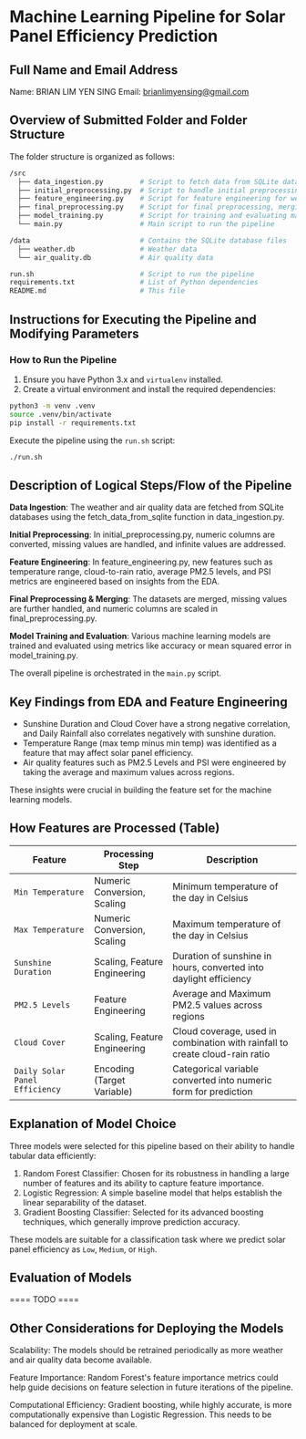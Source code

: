 # Machine Learning Pipeline for Solar Panel Efficiency Prediction

## Full Name and Email Address

Name: BRIAN LIM YEN SING
Email: brianlimyensing@gmail.com

## Overview of Submitted Folder and Folder Structure

The folder structure is organized as follows:

```bash
/src
  ├── data_ingestion.py         # Script to fetch data from SQLite databases
  ├── initial_preprocessing.py  # Script to handle initial preprocessing like missing value handling and numeric conversion
  ├── feature_engineering.py    # Script for feature engineering for weather and air quality data
  ├── final_preprocessing.py    # Script for final preprocessing, merging, and splitting
  ├── model_training.py         # Script for training and evaluating machine learning models
  └── main.py                   # Main script to run the pipeline

/data                           # Contains the SQLite database files
  ├── weather.db                # Weather data
  └── air_quality.db            # Air quality data

run.sh                          # Script to run the pipeline
requirements.txt                # List of Python dependencies
README.md                       # This file
```

## Instructions for Executing the Pipeline and Modifying Parameters

### How to Run the Pipeline
1. Ensure you have Python 3.x and `virtualenv` installed.
2. Create a virtual environment and install the required dependencies:

```bash
python3 -m venv .venv
source .venv/bin/activate
pip install -r requirements.txt
```

Execute the pipeline using the `run.sh` script:

```bash
./run.sh
```

## Description of Logical Steps/Flow of the Pipeline

**Data Ingestion**: The weather and air quality data are fetched from SQLite databases using the fetch_data_from_sqlite function in data_ingestion.py.

**Initial Preprocessing**: In initial_preprocessing.py, numeric columns are converted, missing values are handled, and infinite values are addressed.

**Feature Engineering**: In feature_engineering.py, new features such as temperature range, cloud-to-rain ratio, average PM2.5 levels, and PSI metrics are engineered based on insights from the EDA.

**Final Preprocessing & Merging**: The datasets are merged, missing values are further handled, and numeric columns are scaled in final_preprocessing.py.

**Model Training and Evaluation**: Various machine learning models are trained and evaluated using metrics like accuracy or mean squared error in model_training.py.

The overall pipeline is orchestrated in the `main.py` script.

## Key Findings from EDA and Feature Engineering

- Sunshine Duration and Cloud Cover have a strong negative correlation, and Daily Rainfall also correlates negatively with sunshine duration.
- Temperature Range (max temp minus min temp) was identified as a feature that may affect solar panel efficiency.
- Air quality features such as PM2.5 Levels and PSI were engineered by taking the average and maximum values across regions.

These insights were crucial in building the feature set for the machine learning models.

## How Features are Processed (Table)
| Feature                    | Processing Step                | Description                                                 |
|----------------------------|---------------------------------|-------------------------------------------------------------|
| `Min Temperature`           | Numeric Conversion, Scaling     | Minimum temperature of the day in Celsius                   |
| `Max Temperature`           | Numeric Conversion, Scaling     | Maximum temperature of the day in Celsius                   |
| `Sunshine Duration`         | Scaling, Feature Engineering    | Duration of sunshine in hours, converted into daylight efficiency |
| `PM2.5 Levels`              | Feature Engineering             | Average and Maximum PM2.5 values across regions             |
| `Cloud Cover`               | Scaling, Feature Engineering    | Cloud coverage, used in combination with rainfall to create cloud-rain ratio |
| `Daily Solar Panel Efficiency` | Encoding (Target Variable)  | Categorical variable converted into numeric form for prediction |

## Explanation of Model Choice

Three models were selected for this pipeline based on their ability to handle tabular data efficiently:

1. Random Forest Classifier: Chosen for its robustness in handling a large number of features and its ability to capture feature importance.
2. Logistic Regression: A simple baseline model that helps establish the linear separability of the dataset.
3. Gradient Boosting Classifier: Selected for its advanced boosting techniques, which generally improve prediction accuracy.

These models are suitable for a classification task where we predict solar panel efficiency as `Low`, `Medium`, or `High`.

## Evaluation of Models

==== TODO ====

## Other Considerations for Deploying the Models

Scalability: The models should be retrained periodically as more weather and air quality data become available.

Feature Importance: Random Forest's feature importance metrics could help guide decisions on feature selection in future iterations of the pipeline.

Computational Efficiency: Gradient boosting, while highly accurate, is more computationally expensive than Logistic Regression. This needs to be balanced for deployment at scale.
